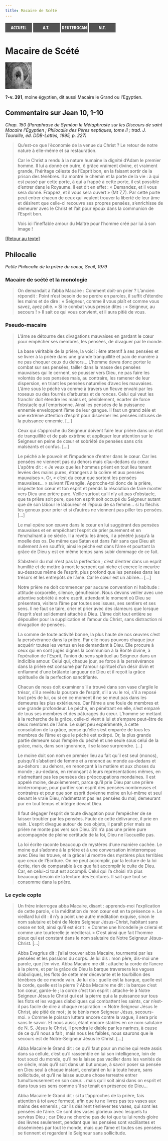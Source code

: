 ```yaml
---
title: Macaire de Scété
---
```

[<img src="/images/accueil.png">](/)
[<img src="/images/ancientestament.png">](/pages/ancientestament.html)
[<img src="/images/deuterocanoniques.png">](/pages/deuterocanoniques.html)
[<img src="/images/nouveautestament.png">](/pages/nouveautestament.html)

# Macaire de Scété

[<img src="/images/macairedescete.png">](https://fr.wikipedia.org/wiki/Macaire_de_Sc%C3%A9t%C3%A9)

**?-v. 391**, moine égyptien, dit aussi Macaire le Grand ou l'Egyptien.


## Commentaire sur Jean 10, 1-10 <a name="jean-10-1-10"></a>
*Chap. 150 (Paraphrase de Syméon le Métaphraste sur les Discours de saint Macaire l’Égyptien ; Philocalie des Pères neptiques, tome II ; trad. J. Touraille, éd. DDB-Lattès, 1995, p. 227)*

>Qu’est-ce que l’économie de la venue du Christ ? Le retour de notre nature à elle-même et sa restauration.
>
>Car le Christ a rendu à la nature humaine la dignité d’Adam le premier homme. Il lui a donné en outre, ô grâce vraiment divine, et vraiment grande, l’héritage céleste de l’Esprit bon, en la faisant sortir de la prison des ténèbres. Il a montré le chemin et la porte de la vie : à qui est passé par cette porte, à qui a frappé à cette porte, il est possible d’entrer dans le Royaume. Il est dit en effet : « Demandez, et il vous sera donné. Frappez, et il vous sera ouvert » (Mt 7,7). Par cette porte peut entrer chacun de ceux qui veulent trouver la liberté de leur âme et désirent que celle-ci recouvre ses propres pensées, s’enrichisse de demeurer avec le Christ et l’ait pour époux dans la communion de l’Esprit bon.
>
>Vois ici l’ineffable amour du Maître pour l’homme créé par lui à son image !

[[Retour au texte](/pages/nouveautestament.html#jean-10-1-10)]

## Philocalie <a name="philocalie"></a>
*Petite Philocalie de la prière du coeur, Seuil, 1979*

### Macaire de scété et la monologie

>On demandait à l’abba Macaire : Comment doit-on prier ? L’ancien répondit : Point n’est besoin de se perdre en paroles, il suffit d’étendre les mains et de dire : « Seigneur, comme il vous plaît et comme vous savez, ayez pitié. » Si le combat vous presse dites : « Seigneur, au secours ! » Il sait ce qui vous convient, et il aura pitié de vous.

### Pseudo-macaire

>L’âme se détourne des divagations mauvaises en gardant le cœur pour empêcher ses membres, les pensées, de divaguer par le monde.
>
>La base véritable de la prière, la voici : être attentif à ses pensées et se livrer à la prière dans une grande tranquillité et paix de manière à ne pas choquer ceux du dehors… L’homme devra donc porter le combat sur ses pensées, tailler dans la masse des pensées mauvaises qui le cernent, se pousser vers Dieu, ne pas faire les volontés de ses pensées mais, au contraire, les ramener de leur dispersion, en triant les pensées naturelles d’avec les mauvaises. L’âme sous le péché va comme à travers un fleuve envahi par les roseaux ou des fourrés d’arbustes et de ronces. Celui qui veut les franchir doit étendre les mains et, péniblement, écarter de force l’obstacle qui l’emprisonne. Ainsi les pensées de la puissance ennemie enveloppent l’âme de leur gangue. Il faut un grand zèle et une extrême attention d’esprit pour discerner les pensées intruses de la puissance ennemie. […]
>
>Ceux qui s’approche du Seigneur doivent faire leur prière dans un état de tranquillité et de paix extrême et appliquer leur attention sur le Seigneur en peine de cœur et sobriété de pensées sans cris malséants et confus. […]
>
>Le péché a le pouvoir et l’impudence d’entrer dans le cœur. Car les pensées ne viennent pas du dehors mais d’au-dedans du cœur. L’apôtre dit : « Je veux que les hommes prient en tout lieu tenant levées des mains pures, étrangers à la colère et aux pensées mauvaises ». Or, « c’est du cœur que sortent les pensées mauvaises... » suivant l’Evangile. Approche-toi donc de la prière, inspecte ton cœur et ton esprit et prends la résolution de faire monter vers Dieu une prière pure. Veille surtout qu’il n’y ait pas d’obstacle, que ta prière soit pure, que ton esprit soit occupé du Seigneur autant que de son labour le laboureur et l’époux de sa femme… si tu fléchis les genoux pour prier et si d’autres ne viennent pas piller tes pensées. […]
>
>Le mal opère son œuvre dans le cœur en lui suggérant des pensées mauvaises et en empêchant l’esprit de prier purement et en l’enchaînant à ce siècle. Il a revêtu les âmes, il a pénétré jusqu’à la moelle des os. De même que Satan est dans l’air sans que Dieu ait nullement à en souffrir, ainsi le péché est dans l’âme et pourtant la grâce de Dieu y est en même temps sans subir dommage de ce fait.
>
>S’abstenir du mal n’est pas la perfection ; c’est d’entrer dans un esprit humilité et de mettre à mort le serpent qui niche et exerce le meurtre au-dessous même de l’esprit, plus profond que les pensées dans les trésors et les entrepôts de l’âme. Car le cœur est un abîme… […]
>
>Notre prière ne doit commencer par aucune convention ni habitude : attitude corporelle, silence, génuflexion. Nous devons veiller avec une attentive sobriété à notre esprit, attendant le moment où Dieu se présentera, visitera l’âme par toutes ses issues, ses sentiers et ses sens. Il ne faut se taire, crier et prier avec des clameurs que lorsque l’esprit s’est solidement attaché à Dieu. L’âme doit tout entière se dépouiller pour la supplication et l’amour du Christ, sans distraction ni divagation de pensées.
>
>La somme de toute activité bonne, la plus haute de nos œuvres c’est la persévérance dans la prière. Par elle nous pouvons chaque jour acquérir toutes les vertus en les demandant à Dieu. Elle procure à ceux qui en sont jugés dignes la communion à la Bonté divine, à l’opération de l’Esprit, l’union du sens spirituel au Seigneur dans un indicible amour. Celui qui, chaque jour, se force à la persévérance dans la prière est consumé par l’amour spirituel d’un désir divin et enflammé d’une brûlante langueur de Dieu et il reçoit la grâce spirituelle de la perfection sanctifiante.
>
>Chacun de nous doit examiner s’il a trouvé dans son vase d’argile le trésor, s’il a revêtu la pourpre de l’esprit, s’il a vu le roi, s’il a reposé tout près de lui, ou si en ce moment il ne se meut pas dans les demeures les plus extérieures. Car l’âme a une foule de membres et une grande profondeur. Le péché, en pénétrant en elle, s’est emparé de tous ses membres et des pâturages du cœur. L’homme se mettant à la recherche de la grâce, celle-ci vient à lui et s’empare peut-être de deux membres de l’âme. Le sujet peu expérimenté, à cette consolation de la grâce, pense qu’elle s’est emparée de tous les membres de l’âme et que le péché est extirpé. Or, la plus grande partie demeure sous l’empire du péché et une seule sous celui de la grâce, mais, dans son ignorance, il se laisse surprendre. […]
>
>Le moine doit son nom en premier lieu au fait qu’il est seul (monos), puisqu’il s’abstient de femme et a renoncé au monde au-dedans et au-dehors : au dehors, en renonçant à la matière et aux choses du monde ; au-dedans, en renonçant à leurs représentations mêmes, en n’admettant pas les pensées des préoccupations mondaines. Il est appelé moine, deuxièmement, parce qu’il prie Dieu par une prière ininterrompue, pour purifier son esprit des pensées nombreuses et contraires et pour que son esprit devienne moine en lui-même et seul devant le vraie Dieu, n’admettant pas les pensées du mal, demeurant pur en tout temps et intègre devant Dieu.
>
>Il faut dégager l’esprit de toute divagation pour l’empêcher de se laisser troubler par les pensées. Faute de cette délivrance, il prie en vain. L’esprit divague autour de ces objets, il paraît prier mais sa prière ne monte pas vers son Dieu. S’il n’a pas une prière pure accompagnée de pleine certitude de la foi, Dieu ne l’accueille pas.
>
>La loi écrite raconte beaucoup de mystères d’une manière cachée. Le moine qui s’adonne à la prière et à une conversation ininterrompue avec Dieu les trouve, et la grâce lui montre des mystères plus terribles que ceux de l’Ecriture. On ne peut accomplir, par la lecture de la loi écrite, rien de comparable à ce que fait accomplir le culte de Dieu. Car, en celui-ci tout est accompli. Celui qui l’a choisi n’a plus beaucoup besoin de la lecture des Ecritures. Il sait que tout se consomme dans la prière.

### Le cycle copte

>Un frère interrogea abba Macaire, disant : apprends-moi l’explication de cette parole, « la méditation de mon cœur est en ta présence ». Le vieillard lui dit : il n’y a point une autre méditation exquise, sinon le nom salutaire et béni de Notre Seigneur Jésus-Christ, habitant sans cesse en toit, ainsi qu’il est écrit : « Comme une hirondelle je crierai et comme une tourterelle je méditerai. » C’est ainsi que fait l’homme pieux qui est constant dans le nom salutaire de Notre Seigneur Jésus-Christ. […]
>
>Abba Evagrius dit : j’allai trouver abba Macaire, tourmenté par les pensées et les passions du corps. Je lui dis : mon père, dis-moi une parole, que j’en vive. Abba Macaire me dit : attache la corde de l’ancre à la pierre, et par la grâce de Dieu la barque traversera les vagues diaboliques, les flots de cette mer décevante et le tourbillon des ténèbres de ce monde vain. Je lui dis : quelle est la barque, quelle est la corde, quelle est la pierre ? Abba Macaire me dit : la barque c’est ton cœur, garde-le ; la corde c’est ton esprit : attache-le à Notre Seigneur Jésus le Christ qui est la pierre qui a la puissance sur tous les flots et les vagues diaboliques qui combattent les saints, car n’est-il pas facile de dire à chaque respiration : « Notre Seigneur Jésus le Christ, aie pitié de moi ; je te bénis mon Seigneur Jésus, secours-moi. » Comme le poisson luttera encore contre la vague, il sera pris sans le savoir. Et nous aussi, étant encore stables en ce nom salutaire de N. S. Jésus le Christ, il prendra le diable par les narines, à cause de ce qu’il nous a fait ; mais nous les faibles, nous saurons que le secours est de Notre-Seigneur Jésus le Christ. […]
>
>Abba Macaire le Grand dit : ce qu’il faut pour un moine qui reste assis dans sa cellule, c’est qu’il rassemble en lui son intelligence, loin de tout souci du monde, qu’il ne la laisse pas vaciller dans les vanités de ce siècle, mais qu’il soit dans un but unque, à savoir poser sa pensée en Dieu seul à chaque instant, constant en lui à toute heure, sans sollicitude, et qu’il ne laisse aucune chose terrestre entrer tumultueusement en son cœur… mais qu’il soit ainsi dans on esprit et dans tous ses sens comme s’il se tenait en présence de Dieu…
>
>Abba Macaire le Grand dit : si tu t’approches de la prière, fais attention à toi avec fermeté, afin que tu ne livres pas tes vases aux mains des ennemis ; car ils désirent t’enlever tes vases, qui sont les pensées de l’âme. Ce sont des vases glorieux avec lesquels tu serviras Dieu ; car Dieu ne cherche pas de toi que tu lui rends gloire des lèvres seulement, pendant que les pensées sont vacillantes et disséminées par tout le monde, mais que l’âme et toutes ses pensées se tiennent et regardent le Seigneur sans sollicitude.